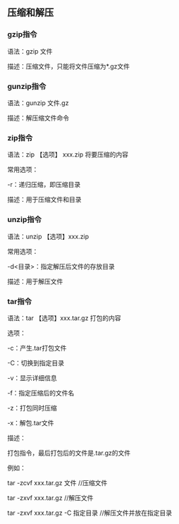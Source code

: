 ## 压缩和解压

### gzip指令

语法：gzip 文件

描述：压缩文件，只能将文件压缩为*.gz文件



### gunzip指令

语法：gunzip 文件.gz

描述：解压缩文件命令



### zip指令

语法：zip 【选项】 xxx.zip 将要压缩的内容

常用选项：

-r：递归压缩，即压缩目录

描述：用于压缩文件和目录



### unzip指令

语法：unzip 【选项】xxx.zip

常用选项：

-d<目录>：指定解压后文件的存放目录

描述：用于解压文件



### tar指令

语法：tar 【选项】xxx.tar.gz 打包的内容

选项：

-c：产生.tar打包文件

-C：切换到指定目录

-v：显示详细信息

-f：指定压缩后的文件名

-z：打包同时压缩

-x：解包.tar文件

描述：

打包指令，最后打包后的文件是.tar.gz的文件

例如：

tar -zcvf xxx.tar.gz 文件	//压缩文件

tar -zxvf xxx.tar.gz			//解压文件

tar -zxvf xxx.tar.gz -C 指定目录			//解压文件并放在指定目录

